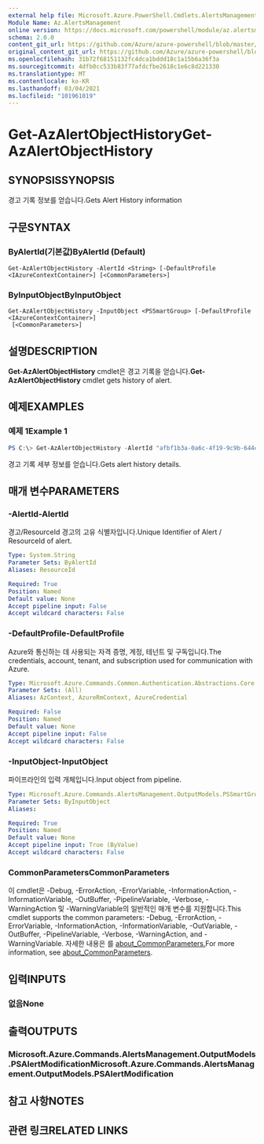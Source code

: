 ```yaml
---
external help file: Microsoft.Azure.PowerShell.Cmdlets.AlertsManagement.dll-Help.xml
Module Name: Az.AlertsManagement
online version: https://docs.microsoft.com/powershell/module/az.alertsmanagement/get-azalertobjecthistory
schema: 2.0.0
content_git_url: https://github.com/Azure/azure-powershell/blob/master/src/AlertsManagement/AlertsManagement/help/Get-AzAlertObjectHistory.md
original_content_git_url: https://github.com/Azure/azure-powershell/blob/master/src/AlertsManagement/AlertsManagement/help/Get-AzAlertObjectHistory.md
ms.openlocfilehash: 31b72f68151132fc4dca1bddd18c1a15b6a36f3a
ms.sourcegitcommit: 4dfb0cc533b83f77afdcfbe2618c1e6c8d221330
ms.translationtype: MT
ms.contentlocale: ko-KR
ms.lasthandoff: 03/04/2021
ms.locfileid: "101961019"
---
```

# <span data-ttu-id="058b7-101">Get-AzAlertObjectHistory</span><span class="sxs-lookup"><span data-stu-id="058b7-101">Get-AzAlertObjectHistory</span></span>

## <span data-ttu-id="058b7-102">SYNOPSIS</span><span class="sxs-lookup"><span data-stu-id="058b7-102">SYNOPSIS</span></span>
<span data-ttu-id="058b7-103">경고 기록 정보를 얻습니다.</span><span class="sxs-lookup"><span data-stu-id="058b7-103">Gets Alert History information</span></span>

## <span data-ttu-id="058b7-104">구문</span><span class="sxs-lookup"><span data-stu-id="058b7-104">SYNTAX</span></span>

### <span data-ttu-id="058b7-105">ByAlertId(기본값)</span><span class="sxs-lookup"><span data-stu-id="058b7-105">ByAlertId (Default)</span></span>
```
Get-AzAlertObjectHistory -AlertId <String> [-DefaultProfile <IAzureContextContainer>] [<CommonParameters>]
```

### <span data-ttu-id="058b7-106">ByInputObject</span><span class="sxs-lookup"><span data-stu-id="058b7-106">ByInputObject</span></span>
```
Get-AzAlertObjectHistory -InputObject <PSSmartGroup> [-DefaultProfile <IAzureContextContainer>]
 [<CommonParameters>]
```

## <span data-ttu-id="058b7-107">설명</span><span class="sxs-lookup"><span data-stu-id="058b7-107">DESCRIPTION</span></span>
<span data-ttu-id="058b7-108">**Get-AzAlertObjectHistory** cmdlet은 경고 기록을 얻습니다.</span><span class="sxs-lookup"><span data-stu-id="058b7-108">**Get-AzAlertObjectHistory** cmdlet gets history of alert.</span></span>

## <span data-ttu-id="058b7-109">예제</span><span class="sxs-lookup"><span data-stu-id="058b7-109">EXAMPLES</span></span>

### <span data-ttu-id="058b7-110">예제 1</span><span class="sxs-lookup"><span data-stu-id="058b7-110">Example 1</span></span>
```powershell
PS C:\> Get-AzAlertObjectHistory -AlertId "afbf1b3a-0a6c-4f19-9c9b-644ccd7b1529"
```

<span data-ttu-id="058b7-111">경고 기록 세부 정보를 얻습니다.</span><span class="sxs-lookup"><span data-stu-id="058b7-111">Gets alert history details.</span></span> 

## <span data-ttu-id="058b7-112">매개 변수</span><span class="sxs-lookup"><span data-stu-id="058b7-112">PARAMETERS</span></span>

### <span data-ttu-id="058b7-113">-AlertId</span><span class="sxs-lookup"><span data-stu-id="058b7-113">-AlertId</span></span>
<span data-ttu-id="058b7-114">경고/ResourceId 경고의 고유 식별자입니다.</span><span class="sxs-lookup"><span data-stu-id="058b7-114">Unique Identifier of Alert / ResourceId of alert.</span></span>

```yaml
Type: System.String
Parameter Sets: ByAlertId
Aliases: ResourceId

Required: True
Position: Named
Default value: None
Accept pipeline input: False
Accept wildcard characters: False
```

### <span data-ttu-id="058b7-115">-DefaultProfile</span><span class="sxs-lookup"><span data-stu-id="058b7-115">-DefaultProfile</span></span>
<span data-ttu-id="058b7-116">Azure와 통신하는 데 사용되는 자격 증명, 계정, 테넌트 및 구독입니다.</span><span class="sxs-lookup"><span data-stu-id="058b7-116">The credentials, account, tenant, and subscription used for communication with Azure.</span></span>

```yaml
Type: Microsoft.Azure.Commands.Common.Authentication.Abstractions.Core.IAzureContextContainer
Parameter Sets: (All)
Aliases: AzContext, AzureRmContext, AzureCredential

Required: False
Position: Named
Default value: None
Accept pipeline input: False
Accept wildcard characters: False
```

### <span data-ttu-id="058b7-117">-InputObject</span><span class="sxs-lookup"><span data-stu-id="058b7-117">-InputObject</span></span>
<span data-ttu-id="058b7-118">파이프라인의 입력 개체입니다.</span><span class="sxs-lookup"><span data-stu-id="058b7-118">Input object from pipeline.</span></span>

```yaml
Type: Microsoft.Azure.Commands.AlertsManagement.OutputModels.PSSmartGroup
Parameter Sets: ByInputObject
Aliases:

Required: True
Position: Named
Default value: None
Accept pipeline input: True (ByValue)
Accept wildcard characters: False
```

### <span data-ttu-id="058b7-119">CommonParameters</span><span class="sxs-lookup"><span data-stu-id="058b7-119">CommonParameters</span></span>
<span data-ttu-id="058b7-120">이 cmdlet은 -Debug, -ErrorAction, -ErrorVariable, -InformationAction, -InformationVariable, -OutBuffer, -PipelineVariable, -Verbose, -WarningAction 및 -WarningVariable의 일반적인 매개 변수를 지원합니다.</span><span class="sxs-lookup"><span data-stu-id="058b7-120">This cmdlet supports the common parameters: -Debug, -ErrorAction, -ErrorVariable, -InformationAction, -InformationVariable, -OutVariable, -OutBuffer, -PipelineVariable, -Verbose, -WarningAction, and -WarningVariable.</span></span> <span data-ttu-id="058b7-121">자세한 내용은 를 [about_CommonParameters.](http://go.microsoft.com/fwlink/?LinkID=113216)</span><span class="sxs-lookup"><span data-stu-id="058b7-121">For more information, see [about_CommonParameters](http://go.microsoft.com/fwlink/?LinkID=113216).</span></span>

## <span data-ttu-id="058b7-122">입력</span><span class="sxs-lookup"><span data-stu-id="058b7-122">INPUTS</span></span>

### <span data-ttu-id="058b7-123">없음</span><span class="sxs-lookup"><span data-stu-id="058b7-123">None</span></span>

## <span data-ttu-id="058b7-124">출력</span><span class="sxs-lookup"><span data-stu-id="058b7-124">OUTPUTS</span></span>

### <span data-ttu-id="058b7-125">Microsoft.Azure.Commands.AlertsManagement.OutputModels.PSAlertModification</span><span class="sxs-lookup"><span data-stu-id="058b7-125">Microsoft.Azure.Commands.AlertsManagement.OutputModels.PSAlertModification</span></span>

## <span data-ttu-id="058b7-126">참고 사항</span><span class="sxs-lookup"><span data-stu-id="058b7-126">NOTES</span></span>

## <span data-ttu-id="058b7-127">관련 링크</span><span class="sxs-lookup"><span data-stu-id="058b7-127">RELATED LINKS</span></span>
